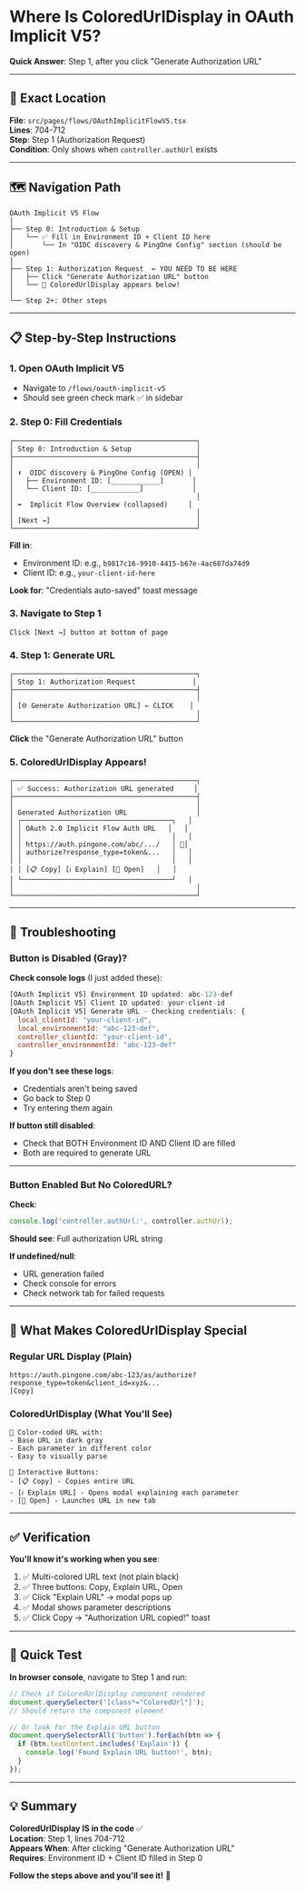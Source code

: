 # Where Is ColoredUrlDisplay in OAuth Implicit V5?

**Quick Answer**: Step 1, after you click "Generate Authorization URL"

---

## 📍 Exact Location

**File**: `src/pages/flows/OAuthImplicitFlowV5.tsx`  
**Lines**: 704-712  
**Step**: Step 1 (Authorization Request)  
**Condition**: Only shows when `controller.authUrl` exists

---

## 🗺️ Navigation Path

```
OAuth Implicit V5 Flow
│
├── Step 0: Introduction & Setup
│   └── ✅ Fill in Environment ID + Client ID here
│       └── In "OIDC discovery & PingOne Config" section (should be open)
│
├── Step 1: Authorization Request  ← YOU NEED TO BE HERE
│   ├── Click "Generate Authorization URL" button
│   └── 🎨 ColoredUrlDisplay appears below!
│
└── Step 2+: Other steps
```

---

## 📋 Step-by-Step Instructions

### 1. Open OAuth Implicit V5
- Navigate to `/flows/oauth-implicit-v5`
- Should see green check mark ✅ in sidebar

### 2. Step 0: Fill Credentials
```
┌─────────────────────────────────────────────┐
│ Step 0: Introduction & Setup                │
├─────────────────────────────────────────────┤
│                                             │
│ ⬇️  OIDC discovery & PingOne Config (OPEN) │
│   ├── Environment ID: [____________]       │
│   └── Client ID: [____________]            │
│                                             │
│ ➡️  Implicit Flow Overview (collapsed)     │
│                                             │
│ [Next →]                                    │
└─────────────────────────────────────────────┘
```

**Fill in**:
- Environment ID: e.g., `b9817c16-9910-4415-b67e-4ac687da74d9`
- Client ID: e.g., `your-client-id-here`

**Look for**: "Credentials auto-saved" toast message

### 3. Navigate to Step 1
```
Click [Next →] button at bottom of page
```

### 4. Step 1: Generate URL
```
┌─────────────────────────────────────────────┐
│ Step 1: Authorization Request              │
├─────────────────────────────────────────────┤
│                                             │
│ [🌐 Generate Authorization URL] ← CLICK    │
│                                             │
└─────────────────────────────────────────────┘
```

**Click** the "Generate Authorization URL" button

### 5. ColoredUrlDisplay Appears!
```
┌─────────────────────────────────────────────┐
│ ✅ Success: Authorization URL generated     │
├─────────────────────────────────────────────┤
│                                             │
│ Generated Authorization URL                 │
│ ┌─────────────────────────────────────┐   │
│ │ OAuth 2.0 Implicit Flow Auth URL   │   │
│ │                                     │   │
│ │ https://auth.pingone.com/abc/.../   │ 🎨│
│ │ authorize?response_type=token&...   │   │
│ │                                     │   │
│ │ [📋 Copy] [ℹ️ Explain] [🔗 Open]   │   │
│ └─────────────────────────────────────┘   │
│                                             │
└─────────────────────────────────────────────┘
```

---

## 🚨 Troubleshooting

### Button is Disabled (Gray)?

**Check console logs** (I just added these):
```javascript
[OAuth Implicit V5] Environment ID updated: abc-123-def
[OAuth Implicit V5] Client ID updated: your-client-id
[OAuth Implicit V5] Generate URL - Checking credentials: {
  local_clientId: "your-client-id",
  local_environmentId: "abc-123-def",
  controller_clientId: "your-client-id",
  controller_environmentId: "abc-123-def"
}
```

**If you don't see these logs**:
- Credentials aren't being saved
- Go back to Step 0
- Try entering them again

**If button still disabled**:
- Check that BOTH Environment ID AND Client ID are filled
- Both are required to generate URL

---

### Button Enabled But No ColoredURL?

**Check**:
```javascript
console.log('controller.authUrl:', controller.authUrl);
```

**Should see**: Full authorization URL string

**If undefined/null**:
- URL generation failed
- Check console for errors
- Check network tab for failed requests

---

## 🎨 What Makes ColoredUrlDisplay Special

### Regular URL Display (Plain)
```
https://auth.pingone.com/abc-123/as/authorize?response_type=token&client_id=xyz&...
[Copy]
```

### ColoredUrlDisplay (What You'll See)
```
🎨 Color-coded URL with:
- Base URL in dark gray
- Each parameter in different color
- Easy to visually parse

🔘 Interactive Buttons:
- [📋 Copy] - Copies entire URL
- [ℹ️ Explain URL] - Opens modal explaining each parameter
- [🔗 Open] - Launches URL in new tab
```

---

## ✅ Verification

**You'll know it's working when you see**:

1. ✅ Multi-colored URL text (not plain black)
2. ✅ Three buttons: Copy, Explain URL, Open
3. ✅ Click "Explain URL" → modal pops up
4. ✅ Modal shows parameter descriptions
5. ✅ Click Copy → "Authorization URL copied!" toast

---

## 🎯 Quick Test

**In browser console**, navigate to Step 1 and run:
```javascript
// Check if ColoredUrlDisplay component rendered
document.querySelector('[class*="ColoredUrl"]');
// Should return the component element

// Or look for the Explain URL button
document.querySelectorAll('button').forEach(btn => {
  if (btn.textContent.includes('Explain')) {
    console.log('Found Explain URL button!', btn);
  }
});
```

---

## 💡 Summary

**ColoredUrlDisplay IS in the code** ✅  
**Location**: Step 1, lines 704-712  
**Appears When**: After clicking "Generate Authorization URL"  
**Requires**: Environment ID + Client ID filled in Step 0  

**Follow the steps above and you'll see it!** 🎨




